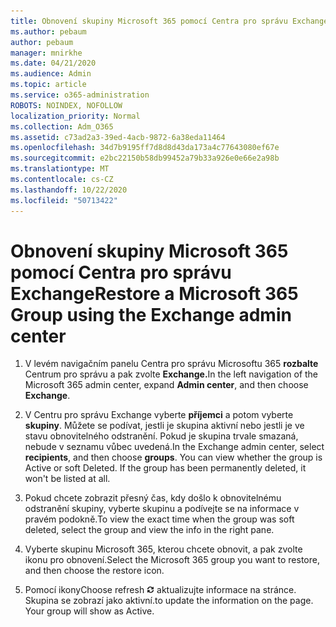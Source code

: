```yaml
---
title: Obnovení skupiny Microsoft 365 pomocí Centra pro správu Exchange
ms.author: pebaum
author: pebaum
manager: mnirkhe
ms.date: 04/21/2020
ms.audience: Admin
ms.topic: article
ms.service: o365-administration
ROBOTS: NOINDEX, NOFOLLOW
localization_priority: Normal
ms.collection: Adm_O365
ms.assetid: c73ad2a3-39ed-4acb-9872-6a38eda11464
ms.openlocfilehash: 34d7b9195ff7d8d8d43da173a4c77643080ef67e
ms.sourcegitcommit: e2bc22150b58db99452a79b33a926e0e66e2a98b
ms.translationtype: MT
ms.contentlocale: cs-CZ
ms.lasthandoff: 10/22/2020
ms.locfileid: "50713422"
---
```

# <a name="restore-a-microsoft-365-group-using-the-exchange-admin-center"></a><span data-ttu-id="ccaf5-102">Obnovení skupiny Microsoft 365 pomocí Centra pro správu Exchange</span><span class="sxs-lookup"><span data-stu-id="ccaf5-102">Restore a Microsoft 365 Group using the Exchange admin center</span></span>

1. <span data-ttu-id="ccaf5-103">V levém navigačním panelu Centra pro správu Microsoftu 365 **rozbalte** Centrum pro správu a pak zvolte **Exchange.**</span><span class="sxs-lookup"><span data-stu-id="ccaf5-103">In the left navigation of the Microsoft 365 admin center, expand **Admin center**, and then choose **Exchange**.</span></span>
    
2. <span data-ttu-id="ccaf5-p101">V Centru pro správu Exchange vyberte **příjemci** a potom vyberte **skupiny**. Můžete se podívat, jestli je skupina aktivní nebo jestli je ve stavu obnovitelného odstranění. Pokud je skupina trvale smazaná, nebude v seznamu vůbec uvedená.</span><span class="sxs-lookup"><span data-stu-id="ccaf5-p101">In the Exchange admin center, select **recipients**, and then choose **groups**. You can view whether the group is Active or soft Deleted. If the group has been permanently deleted, it won't be listed at all.</span></span>
    
3. <span data-ttu-id="ccaf5-107">Pokud chcete zobrazit přesný čas, kdy došlo k obnovitelnému odstranění skupiny, vyberte skupinu a podívejte se na informace v pravém podokně.</span><span class="sxs-lookup"><span data-stu-id="ccaf5-107">To view the exact time when the group was soft deleted, select the group and view the info in the right pane.</span></span>
    
4. <span data-ttu-id="ccaf5-108">Vyberte skupinu Microsoft 365, kterou chcete obnovit, a pak zvolte ikonu pro obnovení.</span><span class="sxs-lookup"><span data-stu-id="ccaf5-108">Select the Microsoft 365 group you want to restore, and then choose the restore icon.</span></span>
    
5. <span data-ttu-id="ccaf5-109">Pomocí ikony</span><span class="sxs-lookup"><span data-stu-id="ccaf5-109">Choose refresh</span></span> ![Ikona Aktualizovat](media/6464df90-2a91-4c1f-92a6-9a38c7696ac3.gif) <span data-ttu-id="ccaf5-p102">aktualizujte informace na stránce. Skupina se zobrazí jako aktivní.</span><span class="sxs-lookup"><span data-stu-id="ccaf5-p102">to update the information on the page. Your group will show as Active.</span></span> 
    

